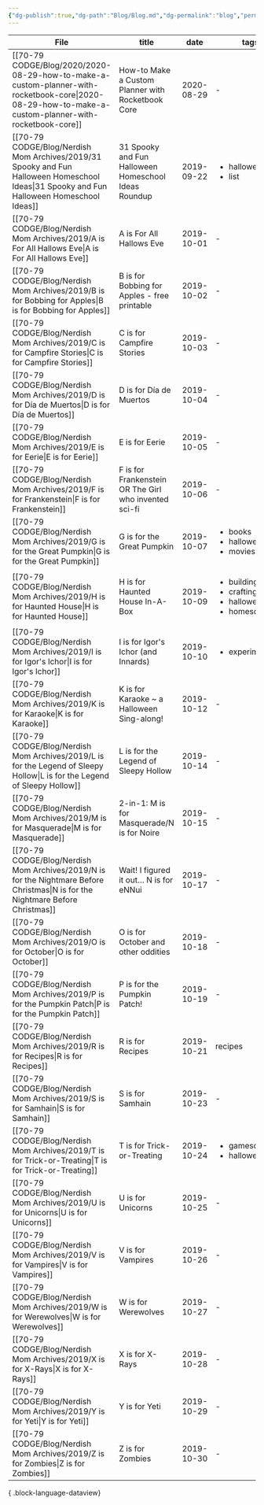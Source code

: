 ```yaml
---
{"dg-publish":true,"dg-path":"Blog/Blog.md","dg-permalink":"blog","permalink":"/blog/","created":"","updated":""}
---
```



| File                                                                                                                                                    | title                                                 | date       | tags                                                                             | categories                                     |
| ------------------------------------------------------------------------------------------------------------------------------------------------------- | ----------------------------------------------------- | ---------- | -------------------------------------------------------------------------------- | ---------------------------------------------- |
| [[70-79 CODGE/Blog/2020/2020-08-29-how-to-make-a-custom-planner-with-rocketbook-core\|2020-08-29-how-to-make-a-custom-planner-with-rocketbook-core]] | How-to Make a Custom Planner with Rocketbook Core     | 2020-08-29 | \-                                                                               | archive                                        |
| [[70-79 CODGE/Blog/Nerdish Mom Archives/2019/31 Spooky and Fun Halloween Homeschool Ideas\|31 Spooky and Fun Halloween Homeschool Ideas]]            | 31 Spooky and Fun Halloween Homeschool Ideas Roundup  | 2019-09-22 | <ul><li>halloween</li><li>list</li></ul>                                         | <ul><li>homeschool</li></ul>                   |
| [[70-79 CODGE/Blog/Nerdish Mom Archives/2019/A is For All Hallows Eve\|A is For All Hallows Eve]]                                                    | A is For All Hallows Eve                              | 2019-10-01 | \-                                                                               | <ul><li>homeschool</li></ul>                   |
| [[70-79 CODGE/Blog/Nerdish Mom Archives/2019/B is for Bobbing for Apples\|B is for Bobbing for Apples]]                                              | B is for Bobbing for Apples - free printable          | 2019-10-02 | \-                                                                               | <ul><li>homeschool</li></ul>                   |
| [[70-79 CODGE/Blog/Nerdish Mom Archives/2019/C is for Campfire Stories\|C is for Campfire Stories]]                                                  | C is for Campfire Stories                             | 2019-10-03 | \-                                                                               | <ul><li>parenting</li></ul>                    |
| [[70-79 CODGE/Blog/Nerdish Mom Archives/2019/D is for Día de Muertos\|D is for Día de Muertos]]                                                      | D is for Día de Muertos                               | 2019-10-04 | \-                                                                               | <ul><li>homeschool</li></ul>                   |
| [[70-79 CODGE/Blog/Nerdish Mom Archives/2019/E is for Eerie\|E is for Eerie]]                                                                        | E is for Eerie                                        | 2019-10-05 | \-                                                                               | <ul><li>homeschool</li></ul>                   |
| [[70-79 CODGE/Blog/Nerdish Mom Archives/2019/F is for Frankenstein\|F is for Frankenstein]]                                                          | F is for Frankenstein OR The Girl who invented sci-fi | 2019-10-06 | \-                                                                               | homeschool                                     |
| [[70-79 CODGE/Blog/Nerdish Mom Archives/2019/G is for the Great Pumpkin\|G is for the Great Pumpkin]]                                                | G is for the Great Pumpkin                            | 2019-10-07 | <ul><li>books</li><li>halloween</li><li>movies</li></ul>                         | <ul><li>parenting</li></ul>                    |
| [[70-79 CODGE/Blog/Nerdish Mom Archives/2019/H is for Haunted House\|H is for Haunted House]]                                                        | H is for Haunted House In-A-Box                       | 2019-10-09 | <ul><li>building</li><li>crafting</li><li>halloween</li><li>homeschool</li></ul> | <ul><li>homeschool</li><li>parenting</li></ul> |
| [[70-79 CODGE/Blog/Nerdish Mom Archives/2019/I is for Igor's Ichor\|I is for Igor's Ichor]]                                                          | I is for Igor's Ichor (and Innards)                   | 2019-10-10 | <ul><li>experiments</li></ul>                                                    | <ul><li>homeschool</li></ul>                   |
| [[70-79 CODGE/Blog/Nerdish Mom Archives/2019/K is for Karaoke\|K is for Karaoke]]                                                                    | K is for Karaoke ~ a Halloween Sing-along!            | 2019-10-12 | \-                                                                               | <ul><li>parenting</li></ul>                    |
| [[70-79 CODGE/Blog/Nerdish Mom Archives/2019/L is for the Legend of Sleepy Hollow\|L is for the Legend of Sleepy Hollow]]                            | L is for the Legend of Sleepy Hollow                  | 2019-10-14 | \-                                                                               | <ul><li>homeschool</li></ul>                   |
| [[70-79 CODGE/Blog/Nerdish Mom Archives/2019/M is for Masquerade\|M is for Masquerade]]                                                              | 2-in-1: M is for Masquerade/N is for Noire            | 2019-10-15 | \-                                                                               | <ul><li>parenting</li></ul>                    |
| [[70-79 CODGE/Blog/Nerdish Mom Archives/2019/N is for the Nightmare Before Christmas\|N is for the Nightmare Before Christmas]]                      | Wait! I figured it out… N is for eNNui                | 2019-10-17 | \-                                                                               | <ul><li>parenting</li></ul>                    |
| [[70-79 CODGE/Blog/Nerdish Mom Archives/2019/O is for October\|O is for October]]                                                                    | O is for October and other oddities                   | 2019-10-18 | \-                                                                               | <ul><li>homeschool</li><li>parenting</li></ul> |
| [[70-79 CODGE/Blog/Nerdish Mom Archives/2019/P is for the Pumpkin Patch\|P is for the Pumpkin Patch]]                                                | P is for the Pumpkin Patch!                           | 2019-10-19 | \-                                                                               | <ul><li>homeschool</li><li>parenting</li></ul> |
| [[70-79 CODGE/Blog/Nerdish Mom Archives/2019/R is for Recipes\|R is for Recipes]]                                                                    | R is for Recipes                                      | 2019-10-21 | recipes                                                                          | <ul><li>kitchen</li></ul>                      |
| [[70-79 CODGE/Blog/Nerdish Mom Archives/2019/S is for Samhain\|S is for Samhain]]                                                                    | S is for Samhain                                      | 2019-10-23 | \-                                                                               | <ul><li>homeschool</li></ul>                   |
| [[70-79 CODGE/Blog/Nerdish Mom Archives/2019/T is for Trick-or-Treating\|T is for Trick-or-Treating]]                                                | T is for Trick-or-Treating                            | 2019-10-24 | <ul><li>gameschooling</li><li>halloween</li></ul>                                | <ul><li>homeschool</li></ul>                   |
| [[70-79 CODGE/Blog/Nerdish Mom Archives/2019/U is for Unicorns\|U is for Unicorns]]                                                                  | U is for Unicorns                                     | 2019-10-25 | \-                                                                               | <ul><li>homeschool</li></ul>                   |
| [[70-79 CODGE/Blog/Nerdish Mom Archives/2019/V is for Vampires\|V is for Vampires]]                                                                  | V is for Vampires                                     | 2019-10-26 | \-                                                                               | <ul><li>homeschool</li></ul>                   |
| [[70-79 CODGE/Blog/Nerdish Mom Archives/2019/W is for Werewolves\|W is for Werewolves]]                                                              | W is for Werewolves                                   | 2019-10-27 | \-                                                                               | <ul><li>homeschool</li><li>parenting</li></ul> |
| [[70-79 CODGE/Blog/Nerdish Mom Archives/2019/X is for X-Rays\|X is for X-Rays]]                                                                      | X is for X-Rays                                       | 2019-10-28 | \-                                                                               | <ul><li>homeschool</li></ul>                   |
| [[70-79 CODGE/Blog/Nerdish Mom Archives/2019/Y is for Yeti\|Y is for Yeti]]                                                                          | Y is for Yeti                                         | 2019-10-29 | \-                                                                               | <ul><li>homeschool</li></ul>                   |
| [[70-79 CODGE/Blog/Nerdish Mom Archives/2019/Z is for Zombies\|Z is for Zombies]]                                                                    | Z is for Zombies                                      | 2019-10-30 | \-                                                                               | <ul><li>spins</li></ul>                        |

{ .block-language-dataview}